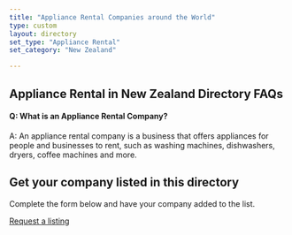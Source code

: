 ```yaml
---
title: "Appliance Rental Companies around the World"
type: custom
layout: directory
set_type: "Appliance Rental"
set_category: "New Zealand"

---
```


<H2>Appliance Rental in New Zealand Directory FAQs</H2>
<h4>Q: What is an Appliance Rental Company?</h4>
<p>A: An appliance rental company is a business that offers appliances for people and businesses to rent, such as washing machines, dishwashers, dryers, coffee machines and more.</p>

<div class="listing-cta">
    <h2>Get your company listed in this directory</h2>
    <p>Complete the form below and have your company added to the list.</p>
    <a class="btn btn-primary" href="/appliance-service-and-supply-listing-request">Request a listing</a>
</div>